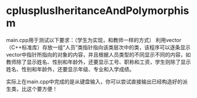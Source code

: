 # cplusplusIheritanceAndPolymorphism

main.cpp用于测试以下要求：（学生为实现，和教师一样的方式）
利用vector（C++标准库）存放一组“人员”类指针指向该类层次中的类，该程序可以逐条显示vector中指针所指向的对象的内容，并且根据人员类型的不同显示不同的内容，如教师除了显示姓名、性别和年龄外，还要显示工号、职称和工资，学生则除了显示姓名、性别和年龄外，还要显示年级、专业和入学成绩。

实际上在main.cpp中完成的是从键盘输入，你可以尝试直接输出已经构造好的派生类，比这个要方便！
